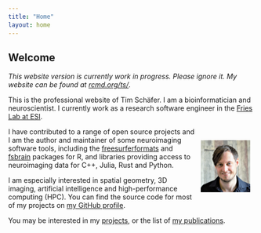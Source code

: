 ```yaml
---
title: "Home"
layout: home
---
```


## Welcome

*This website version is currently work in progress. Please ignore it. My website can be found at [rcmd.org/ts/](https://rcmd.org/ts/)*.

This is the professional website of Tim Schäfer. I am a bioinformatician and neuroscientist. I currently work as a research software engineer in the [Fries Lab at ESI](https://www.esi-frankfurt.de/people/pascalfries/).

<img style="float: right; padding: 5% 2%; " src="assets/img/ts.jpg" alt="Tim Schäfer" width="20%">

I have contributed to a range of open source projects and I am the author and maintainer of some neuroimaging software tools, including the [freesurferformats](https://github.com/dfsp-spirit/freesurferformats) and [fsbrain](https://github.com/dfsp-spirit/fsbrain) packages for R, and libraries providing access to neuroimaging data for C++, Julia, Rust and Python.

I am especially interested in spatial geometry, 3D imaging, artificial intelligence and high-performance computing (HPC). You can find the source code for most of my projects on [my GitHub profile](https://github.com/dfsp-spirit).

You may be interested in my [projects](./projects), or the list of [my publications](./publications).
